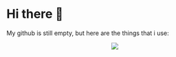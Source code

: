 # Hi there 👋

My github is still empty, but here are the things that i use:
<p align="center">
  <a href="https://skillicons.dev">
    <img src="https://skillicons.dev/icons?i=cs,discord,bots,dotnet,figma,github,mongodb,ps,py,raspberrypi,unity,visualstudio" />
  </a>
</p>
